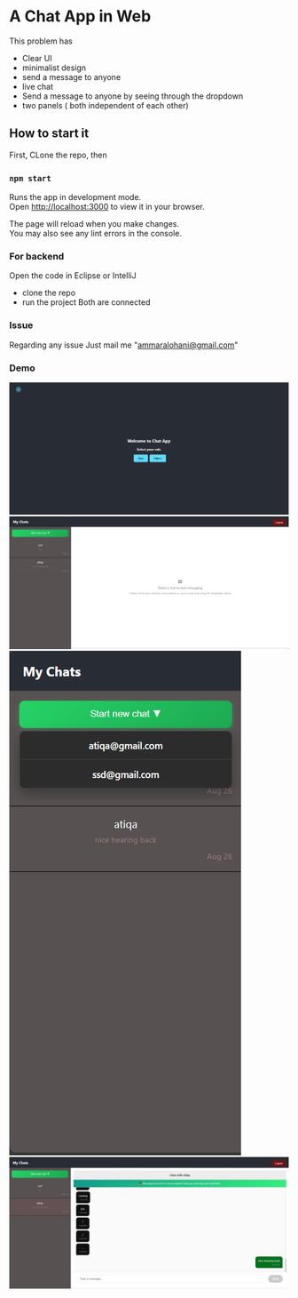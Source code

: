 # A Chat App in Web 

This problem has
- Clear UI
- minimalist design
- send a message to anyone
- live chat
- Send a message to anyone by seeing through the dropdown 
- two panels ( both independent of each other)

## How to start it 

First, CLone the repo, then 
### `npm start`

Runs the app in development mode.\
Open [http://localhost:3000](http://localhost:3000) to view it in your browser.

The page will reload when you make changes.\
You may also see any lint errors in the console.

### For backend

Open the code in Eclipse or IntelliJ 
- clone the repo
- run the project
 Both are connected

### Issue 
Regarding any issue
Just mail me "ammaralohani@gmail.com" 

### Demo 
![Banner](./public/11.PNG)
![Banner](./public/22.PNG)
![Banner](./public/33.PNG)
![Banner](./public/last.PNG)



